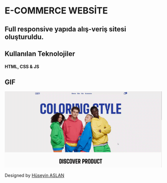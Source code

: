 # E-COMMERCE WEBSİTE

## Full responsive yapıda alış-veriş sitesi oluşturuldu.

## Kullanılan Teknolojiler

#### HTML, CSS & JS

## GIF

![](images/Screen%20Recording%202024-04-29%20at%2002.54.20.48%20PM.gif)

Designed by <a href="https://github.com/haslan82" target="_blank" id="designer">Hüseyin ASLAN</a>